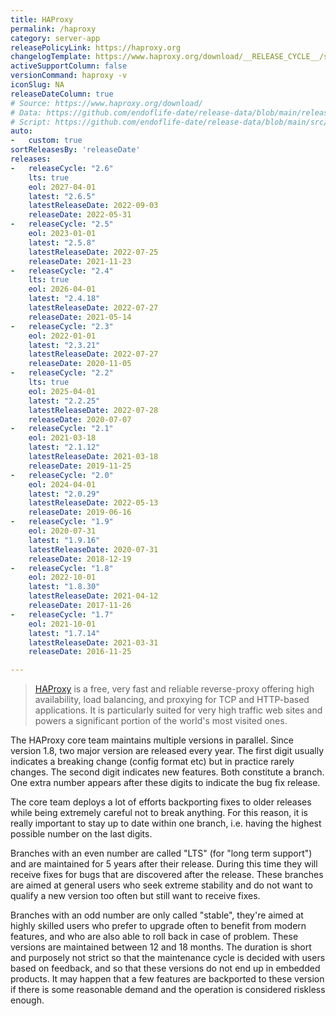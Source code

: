 ```yaml
---
title: HAProxy
permalink: /haproxy
category: server-app
releasePolicyLink: https://haproxy.org
changelogTemplate: https://www.haproxy.org/download/__RELEASE_CYCLE__/src/CHANGELOG
activeSupportColumn: false
versionCommand: haproxy -v
iconSlug: NA
releaseDateColumn: true
# Source: https://www.haproxy.org/download/
# Data: https://github.com/endoflife-date/release-data/blob/main/releases/haproxy.json
# Script: https://github.com/endoflife-date/release-data/blob/main/src/haproxy.py
auto:
-   custom: true
sortReleasesBy: 'releaseDate'
releases:
-   releaseCycle: "2.6"
    lts: true
    eol: 2027-04-01
    latest: "2.6.5"
    latestReleaseDate: 2022-09-03
    releaseDate: 2022-05-31
-   releaseCycle: "2.5"
    eol: 2023-01-01
    latest: "2.5.8"
    latestReleaseDate: 2022-07-25
    releaseDate: 2021-11-23
-   releaseCycle: "2.4"
    lts: true
    eol: 2026-04-01
    latest: "2.4.18"
    latestReleaseDate: 2022-07-27
    releaseDate: 2021-05-14
-   releaseCycle: "2.3"
    eol: 2022-01-01
    latest: "2.3.21"
    latestReleaseDate: 2022-07-27
    releaseDate: 2020-11-05
-   releaseCycle: "2.2"
    lts: true
    eol: 2025-04-01
    latest: "2.2.25"
    latestReleaseDate: 2022-07-28
    releaseDate: 2020-07-07
-   releaseCycle: "2.1"
    eol: 2021-03-18
    latest: "2.1.12"
    latestReleaseDate: 2021-03-18
    releaseDate: 2019-11-25
-   releaseCycle: "2.0"
    eol: 2024-04-01
    latest: "2.0.29"
    latestReleaseDate: 2022-05-13
    releaseDate: 2019-06-16
-   releaseCycle: "1.9"
    eol: 2020-07-31
    latest: "1.9.16"
    latestReleaseDate: 2020-07-31
    releaseDate: 2018-12-19
-   releaseCycle: "1.8"
    eol: 2022-10-01
    latest: "1.8.30"
    latestReleaseDate: 2021-04-12
    releaseDate: 2017-11-26
-   releaseCycle: "1.7"
    eol: 2021-10-01
    latest: "1.7.14"
    latestReleaseDate: 2021-03-31
    releaseDate: 2016-11-25

---
```


>[HAProxy](https://www.haproxy.org/) is a free, very fast and reliable reverse-proxy offering high availability, load balancing, and proxying for TCP and HTTP-based applications. It is particularly suited for very high traffic web sites and powers a significant portion of the world's most visited ones.

The HAProxy core team maintains multiple versions in parallel. Since version 1.8, two major version are released every year. The first digit usually indicates a breaking change (config format etc) but in practice rarely changes. The second digit indicates new features. Both constitute a branch. One extra number appears after these digits to indicate the bug fix release.

The core team deploys a lot of efforts backporting fixes to older releases while being extremely careful not to break anything. For this reason, it is really important to stay up to date within one branch, i.e. having the highest possible number on the last digits.

Branches with an even number are called "LTS" (for "long term support") and are maintained for 5 years after their release. During this time they will receive fixes for bugs that are discovered after the release. These branches are aimed at general users who seek extreme stability and do not want to qualify a new version too often but still want to receive fixes.

Branches with an odd number are only called "stable", they're aimed at highly skilled users who prefer to upgrade often to benefit from modern features, and who are also able to roll back in case of problem. These versions are maintained between 12 and 18 months. The duration is short and purposely not strict so that the maintenance cycle is decided with users based on feedback, and so that these versions do not end up in embedded products. It may happen that a few features are backported to these version if there is some reasonable demand and the operation is considered riskless enough.
